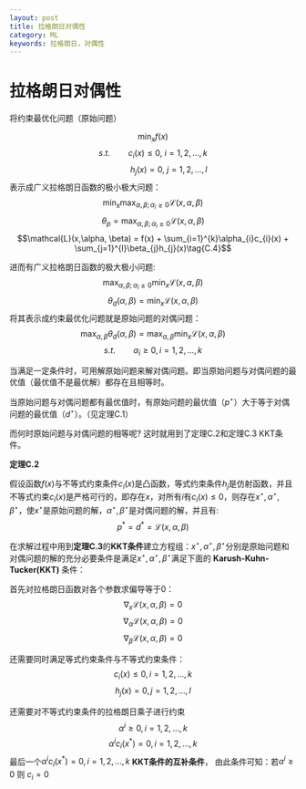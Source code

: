 ```yaml
---
layout: post
title: 拉格朗日对偶性
category: ML
keywords: 拉格朗日，对偶性
---
```


# 拉格朗日对偶性
将约束最优化问题（原始问题）

$$\min_{x} f(x)\tag{C.1}$$
$$s.t. \qquad c_i(x) \le 0, \ i=1,2,...,k\tag{C.2}$$
$$ \qquad \ \ \ \ \ \ h_j(x) = 0, \ j=1,2,...,l \tag{C.3}$$
表示成广义拉格朗日函数的极小极大问题：
$$\min_{x}\max_{\alpha, \beta; \alpha_{i}\ge0} \mathcal{L}(x,\alpha, \beta) \tag{C.6}$$
$$\theta_{p} = \max_{\alpha, \beta; \alpha_{i}\ge0}\mathcal{L}(x,\alpha, \beta) \tag{C.5}$$
$$\mathcal{L}(x,\alpha, \beta) = f(x) + \sum_{i=1}^{k}\alpha_{i}c_{i}(x) + \sum_{j=1}^{l}\beta_{j}h_{j}(x)\tag{C.4}$$

进而有广义拉格朗日函数的极大极小问题:
$$\max_{\alpha, \beta; \alpha_{i}\ge0}\min_{x} \mathcal{L}(x,\alpha, \beta) \tag{C.8}$$
$$\theta_{d}(\alpha,\beta) = \min_{x}\mathcal{L}(x,\alpha, \beta) \tag{C.7}$$
将其表示成约束最优化问题就是原始问题的对偶问题：
$$\max_{\alpha,\beta}\theta_{d}(\alpha,\beta)=\max_{\alpha, \beta}\min_{x} \mathcal{L}(x,\alpha, \beta) \tag{C.9}$$
$$s.t. \qquad \alpha_{i}\ge 0, i=1,2,...,k$$

当满足一定条件时，可用解原始问题来解对偶问题。即当原始问题与对偶问题的最优值（最优值不是最优解）都存在且相等时。

当原始问题与对偶问题都有最优值时，有原始问题的最优值（$p^{\star}$）大于等于对偶问题的最优值（$d^{\star}$）。（见定理C.1）

而何时原始问题与对偶问题的相等呢? 这时就用到了定理C.2和定理C.3 KKT条件。

**定理C.2**

假设函数$f(x)$与不等式约束条件$c_{i}(x)$是凸函数，等式约束条件$h_{j}$是仿射函数，并且不等式约束$c_{i}(x)$是严格可行的，即存在$x$，对所有$i$有$c_{i}(x)\le0$，则存在$x^{\star}, \alpha^{\star}, \beta^{\star}$，使$x^{\star}$是原始问题的解，$\alpha^{\star}, \beta^{\star}$是对偶问题的解，并且有:
$$p^{*}=d^{*}=\mathcal{L}(x,\alpha,\beta)\tag{C.10}$$

在求解过程中用到**定理C.3**的**KKT条件**建立方程组：$x^{\star}, \alpha^{\star}, \beta^{\star}$分别是原始问题和对偶问题的解的充分必要条件是满足$x^{\star}, \alpha^{\star}, \beta^{\star}$满足下面的 **Karush-Kuhn-Tucker(KKT)** 条件：

首先对拉格朗日函数对各个参数求偏导等于0：
$$\nabla_{x}\mathcal{L}(x,\alpha,\beta)=0$$
$$\nabla_{\alpha}\mathcal{L}(x,\alpha,\beta)=0$$
$$\nabla_{\beta}\mathcal{L}(x,\alpha,\beta)=0$$

还需要同时满足等式约束条件与不等式约束条件：
$$c_i(x) \le 0, i=1,2,...,k$$
$$h_j(x) = 0, j=1,2,...,l$$

还需要对不等式约束条件的拉格朗日乘子进行约束
$$\alpha^{i} \ge 0, i=1,2,...,k$$
$$\alpha^{i}c_{i}(x^{*})=0, i=1,2,...,k$$ 
最后一个$\alpha^{i}c_{i}(x^{*})=0, i=1,2,...,k$ **KKT条件的互补条件**， 由此条件可知：若$\alpha^{i}\ge 0$ 则 $c_{i}=0$
